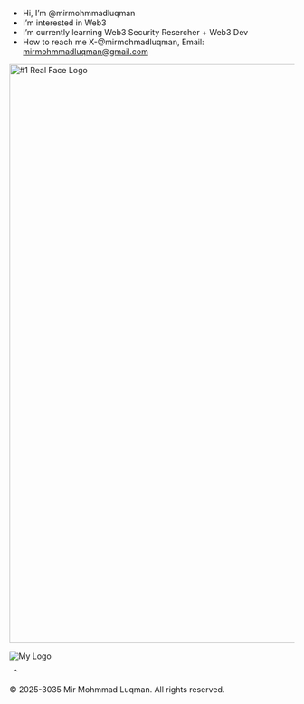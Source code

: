 -  Hi, I’m @mirmohmmadluqman
-  I’m interested in Web3
-  I’m currently learning Web3 Security Resercher + Web3 Dev
-  How to reach me X-@mirmohmadluqman, Email: mirmohmmadluqman@gmail.com

<img width="1024" height="1024" alt="#1 Real Face Logo" src="https://github.com/user-attachments/assets/f39c7f6b-48aa-4f9c-999e-5a10daf3fa81" />


![My Logo](https://github.com/user-attachments/assets/471fe9af-c36c-4203-b112-10c151b2b336)

















     ^

© 2025-3035 Mir Mohmmad Luqman. All rights reserved.
